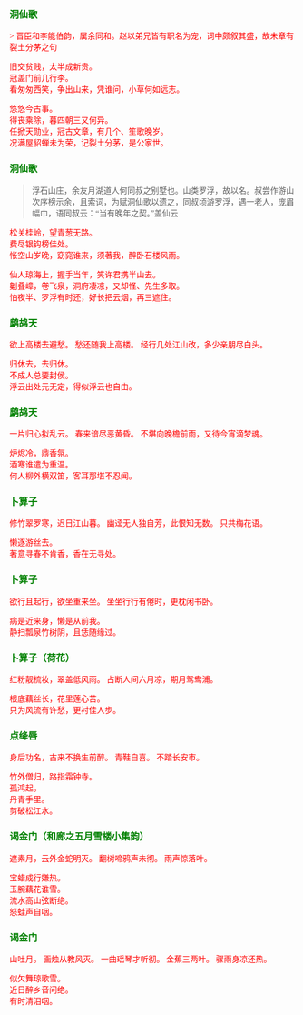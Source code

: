 <style type="text/css">
    .markdown-body{text-align: left;}
    h3{color:green}
    article{font-family:"楷体";color:red}
</style>

### 洞仙歌
<article>
> 晋臣和李能伯韵，属余同和。赵以弟兄皆有职名为宠，词中颇叙其盛，故未章有裂土分茅之句
  
旧交贫贱，太半成新贵。  
冠盖门前几行李。  
看匆匆西笑，争出山来，凭谁问，小草何如远志。  

悠悠今古事。  
得丧乘除，暮四朝三又何异。  
任掀天勋业，冠古文章，有几个、笙歌晚岁。  
况满屋貂蝉未为荣，记裂土分茅，是公家世。  
</article>

### 洞仙歌
<article>

> 浮石山庄，余友月湖道人何同叔之别墅也。山类罗浮，故以名。叔尝作游山次序榜示余，且索词，为赋洞仙歌以遗之，同叔顷游罗浮，遇一老人，庞眉幅巾，语同叔云：“当有晚年之契。”盖仙云
  
松关桂岭，望青葱无路。  
费尽银钩榜佳处。  
怅空山岁晚，窈窕谁来，须著我，醉卧石楼风雨。  

仙人琼海上，握手当年，笑许君携半山去。  
劖叠嶂，卷飞泉，洞府凄凉，又却怪、先生多取。  
怕夜半、罗浮有时还，好长把云烟，再三遮住。  
</article>

### 鹧鸪天
<article>
欲上高楼去避愁。  
愁还随我上高楼。  
经行几处江山改，多少亲朋尽白头。  

归休去，去归休。  
不成人总要封侯。  
浮云出处元无定，得似浮云也自由。  
</article>

### 鹧鸪天
<article>
一片归心拟乱云。  
春来谙尽恶黄昏。  
不堪向晚檐前雨，又待今宵滴梦魂。  

炉烬冷，鼎香氛。  
酒寒谁遣为重温。  
何人柳外横双笛，客耳那堪不忍闻。  
</article>

### 卜算子
<article>
修竹翠罗寒，迟日江山暮。  
幽迳无人独自芳，此恨知无数。  
只共梅花语。  

懒逐游丝去。  
著意寻春不肯香，香在无寻处。  
</article>

### 卜算子
<article>
欲行且起行，欲坐重来坐。  
坐坐行行有倦时，更枕闲书卧。  

病是近来身，懒是从前我。  
静扫瓢泉竹树阴，且恁随缘过。  
</article>

### 卜算子（荷花）
<article>
红粉靓梳妆，翠盖低风雨。  
占断人间六月凉，期月鸳鸯浦。  

根底藕丝长，花里莲心苦。  
只为风流有许愁，更衬佳人步。  
</article>

### 点绛唇
<article>
身后功名，古来不换生前醉。  
青鞋自喜。  
不踏长安市。  

竹外僧归，路指霜钟寺。  
孤鸿起。  
丹青手里。  
剪破松江水。  
</article>

### 谒金门（和廊之五月雪楼小集韵）
<article>
遮素月，云外金蛇明灭。  
翻树啼鸦声未彻。  
雨声惊落叶。  

宝蜡成行嫌热。  
玉腕藕花谁雪。  
流水高山弦断绝。  
怒蛙声自咽。  
</article>

### 谒金门
<article>
山吐月。  
画烛从教风灭。  
一曲瑶琴才听彻。  
金蕉三两叶。  
骤雨身凉还热。  

似欠舞琼歌雪。  
近日醉乡音问绝。  
有时清泪咽。  
</article>

